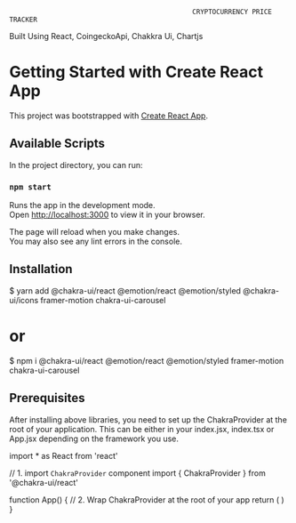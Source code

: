                                                   CRYPTOCURRENCY PRICE TRACKER 


Built Using React, CoingeckoApi, Chakkra Ui, Chartjs

# Getting Started with Create React App

This project was bootstrapped with [Create React App](https://github.com/facebook/create-react-app).

## Available Scripts

In the project directory, you can run:

### `npm start`

Runs the app in the development mode.\
Open [http://localhost:3000](http://localhost:3000) to view it in your browser.

The page will reload when you make changes.\
You may also see any lint errors in the console.

## Installation
$ yarn add @chakra-ui/react @emotion/react @emotion/styled @chakra-ui/icons framer-motion chakra-ui-carousel

# or

$ npm i @chakra-ui/react @emotion/react @emotion/styled framer-motion chakra-ui-carousel


## Prerequisites
After installing above libraries, you need to set up the ChakraProvider at the root of your application. This can be either in your index.jsx, index.tsx or App.jsx depending on the framework you use.

import * as React from 'react'

// 1. import `ChakraProvider` component
import { ChakraProvider } from '@chakra-ui/react'

function App() {
  // 2. Wrap ChakraProvider at the root of your app
  return (
    <ChakraProvider>
      <TheRestOfYourApplication />
    </ChakraProvider>
  )
}






